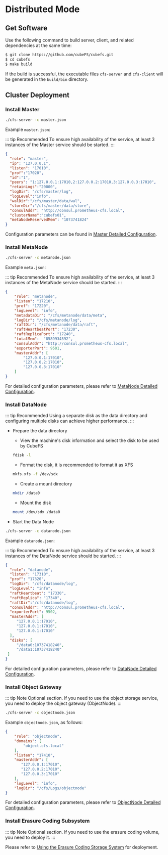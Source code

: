 # Distributed Mode

## Get Software

Use the following command to build server, client, and related dependencies at the same time:

``` bash
$ git clone https://github.com/cubeFS/cubefs.git
$ cd cubefs
$ make build
```

If the build is successful, the executable files `cfs-server` and `cfs-client` will be generated in the `build/bin` directory.

## Cluster Deployment

### Install Master

``` bash
./cfs-server -c master.json
```

Example `master.json`:

::: tip Recommended
To ensure high availability of the service, at least 3 instances of the Master service should be started.
:::

``` json
{
  "role": "master",
  "ip": "127.0.0.1",
  "listen": "17010",
  "prof":"17020",
  "id":"1",
  "peers": "1:127.0.0.1:17010,2:127.0.0.2:17010,3:127.0.0.3:17010",
  "retainLogs":"20000",
  "logDir": "/cfs/master/log",
  "logLevel":"info",
  "walDir":"/cfs/master/data/wal",
  "storeDir":"/cfs/master/data/store",
  "consulAddr": "http://consul.prometheus-cfs.local",
  "clusterName":"cubefs01",
  "metaNodeReservedMem": "1073741824"
}
```

Configuration parameters can be found in [Master Detailed Configuration](../maintenance/configs/master.md).

### Install MetaNode

``` bash
./cfs-server -c metanode.json
```

Example `meta.json`:

::: tip Recommended
To ensure high availability of the service, at least 3 instances of the MetaNode service should be started.
:::

``` json
{
    "role": "metanode",
    "listen": "17210",
    "prof": "17220",
    "logLevel": "info",
    "metadataDir": "/cfs/metanode/data/meta",
    "logDir": "/cfs/metanode/log",
    "raftDir": "/cfs/metanode/data/raft",
    "raftHeartbeatPort": "17230",
    "raftReplicaPort": "17240",
    "totalMem":  "8589934592",
    "consulAddr": "http://consul.prometheus-cfs.local",
    "exporterPort": 9501,
    "masterAddr": [
        "127.0.0.1:17010",
        "127.0.0.2:17010",
        "127.0.0.3:17010"
    ]
}
```

For detailed configuration parameters, please refer to [MetaNode Detailed Configuration](../maintenance/configs/metanode.md).

### Install DataNode

::: tip Recommended
Using a separate disk as the data directory and configuring multiple disks can achieve higher performance.
:::

- Prepare the data directory
  - View the machine's disk information and select the disk to be used by CubeFS
   ``` bash
   fdisk -l
   ```
  - Format the disk, it is recommended to format it as XFS
   ``` bash
   mkfs.xfs -f /dev/sdx
   ```
  - Create a mount directory
   ``` bash
   mkdir /data0
   ```
  - Mount the disk
   ``` bash
   mount /dev/sdx /data0
   ```

- Start the Data Node

 ``` bash
./cfs-server -c datanode.json
```

Example `datanode.json`:

::: tip Recommended
To ensure high availability of the service, at least 3 instances of the DataNode service should be started.
:::

``` json
{
  "role": "datanode",
  "listen": "17310",
  "prof": "17320",
  "logDir": "/cfs/datanode/log",
  "logLevel": "info",
  "raftHeartbeat": "17330",
  "raftReplica": "17340",
  "raftDir":"/cfs/datanode/log",
  "consulAddr": "http://consul.prometheus-cfs.local",
  "exporterPort": 9502,
  "masterAddr": [
     "127.0.0.1:17010",
     "127.0.0.1:17010",
     "127.0.0.1:17010"
  ],
  "disks": [
     "/data0:10737418240",
     "/data1:10737418240"
 ]
}
```

For detailed configuration parameters, please refer to [DataNode Detailed Configuration](../maintenance/configs/datanode.md).

### Install Object Gateway

::: tip Note
Optional section. If you need to use the object storage service, you need to deploy the object gateway (ObjectNode).
:::

``` bash
./cfs-server -c objectnode.json
```

Example `objectnode.json`, as follows:

``` json
{
    "role": "objectnode",
    "domains": [
        "object.cfs.local"
    ],
    "listen": "17410",
    "masterAddr": [
       "127.0.0.1:17010",
       "127.0.0.2:17010",
       "127.0.0.3:17010"
    ],
    "logLevel": "info",
    "logDir": "/cfs/Logs/objectnode"
}
```

For detailed configuration parameters, please refer to [ObjectNode Detailed Configuration](../maintenance/configs/objectnode.md).

### Install Erasure Coding Subsystem

::: tip Note
Optional section. If you need to use the erasure coding volume, you need to deploy it.
:::

Please refer to [Using the Erasure Coding Storage System](../user-guide/blobstore.md) for deployment.